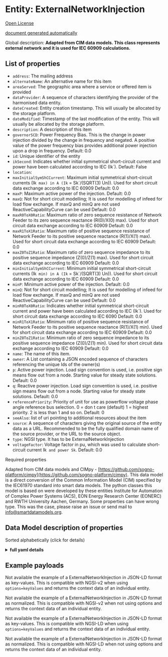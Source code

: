 Entity: ExternalNetworkInjection  
================================  
[Open License](https://github.com/smart-data-models//dataModel.EnergyCIM/blob/master/ExternalNetworkInjection/LICENSE.md)  
[document generated automatically](https://docs.google.com/presentation/d/e/2PACX-1vTs-Ng5dIAwkg91oTTUdt8ua7woBXhPnwavZ0FxgR8BsAI_Ek3C5q97Nd94HS8KhP-r_quD4H0fgyt3/pub?start=false&loop=false&delayms=3000#slide=id.gb715ace035_0_60)  
Global description: **Adapted from CIM data models. This class represents external network and it is used for IEC 60909 calculations.**  

## List of properties  

- `address`: The mailing address  - `alternateName`: An alternative name for this item  - `areaServed`: The geographic area where a service or offered item is provided  - `dataProvider`: A sequence of characters identifying the provider of the harmonised data entity.  - `dateCreated`: Entity creation timestamp. This will usually be allocated by the storage platform.  - `dateModified`: Timestamp of the last modification of the entity. This will usually be allocated by the storage platform.  - `description`: A description of this item  - `governorSCD`: Power Frequency Bias. This is the change in power injection divided by the change in frequency and negated.  A positive value of the power frequency bias provides additional power injection upon a drop in frequency. Default: 0.0  - `id`: Unique identifier of the entity  - `ikSecond`: Indicates whether initial symmetrical short-circuit current and power have been calculated according to IEC (Ik`). Default: False  - `location`:   - `maxInitialSymShCCurrent`: Maximum initial symmetrical short-circuit currents (Ik` max) in A (Ik` = Sk`/(SQRT(3) Un)). Used for short circuit data exchange according to IEC 60909 Default: 0.0  - `maxP`: Maximum active power of the injection. Default: 0.0  - `maxQ`: Not for short circuit modelling; It is used for modelling of infeed for load flow exchange. If maxQ and minQ are not used ReactiveCapabilityCurve can be used Default: 0.0  - `maxR0ToX0Ratio`: Maximum ratio of zero sequence resistance of Network Feeder to its zero sequence reactance (R(0)/X(0) max). Used for short circuit data exchange according to IEC 60909 Default: 0.0  - `maxR1ToX1Ratio`: Maximum ratio of positive sequence resistance of Network Feeder to its positive sequence reactance (R(1)/X(1) max). Used for short circuit data exchange according to IEC 60909 Default: 0.0  - `maxZ0ToZ1Ratio`: Maximum ratio of zero sequence impedance to its positive sequence impedance (Z(0)/Z(1) max). Used for short circuit data exchange according to IEC 60909 Default: 0.0  - `minInitialSymShCCurrent`: Minimum initial symmetrical short-circuit currents (Ik` min) in A (Ik` = Sk`/(SQRT(3) Un)). Used for short circuit data exchange according to IEC 60909 Default: 0.0  - `minP`: Minimum active power of the injection. Default: 0.0  - `minQ`: Not for short circuit modelling; It is used for modelling of infeed for load flow exchange. If maxQ and minQ are not used ReactiveCapabilityCurve can be used Default: 0.0  - `minR0ToX0Ratio`: Indicates whether initial symmetrical short-circuit current and power have been calculated according to IEC (Ik`). Used for short circuit data exchange according to IEC 6090 Default: 0.0  - `minR1ToX1Ratio`: Minimum ratio of positive sequence resistance of Network Feeder to its positive sequence reactance (R(1)/X(1) min). Used for short circuit data exchange according to IEC 60909 Default: 0.0  - `minZ0ToZ1Ratio`: Minimum ratio of zero sequence impedance to its positive sequence impedance (Z(0)/Z(1) min). Used for short circuit data exchange according to IEC 60909 Default: 0.0  - `name`: The name of this item.  - `owner`: A List containing a JSON encoded sequence of characters referencing the unique Ids of the owner(s)  - `p`: Active power injection. Load sign convention is used, i.e. positive sign means flow out from a node. Starting value for steady state solutions. Default: 0.0  - `q`: Reactive power injection. Load sign convention is used, i.e. positive sign means flow out from a node. Starting value for steady state solutions. Default: 0.0  - `referencePriority`: Priority of unit for use as powerflow voltage phase angle reference bus selection. 0 = don t care (default) 1 = highest priority. 2 is less than 1 and so on. Default: 0  - `seeAlso`: list of uri pointing to additional resources about the item  - `source`: A sequence of characters giving the original source of the entity data as a URL. Recommended to be the fully qualified domain name of the source provider, or the URL to the source object.  - `type`: NGSI type. It has to be ExternalNetworkInjection  - `voltageFactor`: Voltage factor in pu, which was used to calculate short-circuit current Ik` and power Sk`. Default: 0.0    
Required properties  
Adapted from CIM data models and CIMpy - [https://github.com/sogno-platform/cimpy](https://github.com/sogno-platform/cimpy). This data model is a direct conversion of the Common Information Model (CIM) specified by the IEC61970 standard into smart data models. The python classes this model is based on were developed by these entities Institute for Automation of Complex Power Systems (ACS), EON Energy Research Center (EONERC) and RWTH University Aachen, Germany. Some properties can have wrong type. This was the case, please raise an issue or send mail to info@smartdatamodels.org.  
## Data Model description of properties  
Sorted alphabetically (click for details)  
<details><summary><strong>full yaml details</strong></summary>    
```yaml  
ExternalNetworkInjection:    
  description: 'Adapted from CIM data models. This class represents external network and it is used for IEC 60909 calculations.'    
  properties:    
    address:    
      description: 'The mailing address'    
      properties:    
        addressCountry:    
          description: 'Property. The country. For example, Spain. Model:''https://schema.org/addressCountry'''    
          type: string    
        addressLocality:    
          description: 'Property. The locality in which the street address is, and which is in the region. Model:''https://schema.org/addressLocality'''    
          type: string    
        addressRegion:    
          description: 'Property. The region in which the locality is, and which is in the country. Model:''https://schema.org/addressRegion'''    
          type: string    
        postOfficeBoxNumber:    
          description: 'Property. The post office box number for PO box addresses. For example, 03578. Model:''https://schema.org/postOfficeBoxNumber'''    
          type: string    
        postalCode:    
          description: 'Property. The postal code. For example, 24004. Model:''https://schema.org/https://schema.org/postalCode'''    
          type: string    
        streetAddress:    
          description: 'Property. The street address. Model:''https://schema.org/streetAddress'''    
          type: string    
      type: Property    
      x-ngsi:    
        model: https://schema.org/address    
    alternateName:    
      description: 'An alternative name for this item'    
      type: Property    
    areaServed:    
      description: 'The geographic area where a service or offered item is provided'    
      type: Property    
      x-ngsi:    
        model: https://schema.org/Text    
    dataProvider:    
      description: 'A sequence of characters identifying the provider of the harmonised data entity.'    
      type: Property    
    dateCreated:    
      description: 'Entity creation timestamp. This will usually be allocated by the storage platform.'    
      format: date-time    
      type: Property    
    dateModified:    
      description: 'Timestamp of the last modification of the entity. This will usually be allocated by the storage platform.'    
      format: date-time    
      type: Property    
    description:    
      description: 'A description of this item'    
      type: Property    
    governorSCD:    
      description: 'Power Frequency Bias. This is the change in power injection divided by the change in frequency and negated.  A positive value of the power frequency bias provides additional power injection upon a drop in frequency. Default: 0.0'    
      type: number    
      x-ngsi:    
        model: https://schema.org/Number    
    id:    
      anyOf: &externalnetworkinjection_-_properties_-_owner_-_items_-_anyof    
        - description: 'Property. Identifier format of any NGSI entity'    
          maxLength: 256    
          minLength: 1    
          pattern: ^[\w\-\.\{\}\$\+\*\[\]`|~^@!,:\\]+$    
          type: string    
        - description: 'Property. Identifier format of any NGSI entity'    
          format: uri    
          type: string    
      description: 'Unique identifier of the entity'    
      type: Property    
    ikSecond:    
      description: 'Indicates whether initial symmetrical short-circuit current and power have been calculated according to IEC (Ik`). Default: False'    
      type: number    
      x-ngsi:    
        model: https://schema.org/Number    
    location:    
      $id: https://geojson.org/schema/Geometry.json    
      $schema: "http://json-schema.org/draft-07/schema#"    
      oneOf:    
        - properties:    
            bbox:    
              items:    
                type: number    
              minItems: 4    
              type: array    
            coordinates:    
              items:    
                type: number    
              minItems: 2    
              type: array    
            type:    
              enum:    
                - Point    
              type: string    
          required:    
            - type    
            - coordinates    
          title: 'GeoJSON Point'    
          type: object    
        - properties:    
            bbox:    
              items:    
                type: number    
              minItems: 4    
              type: array    
            coordinates:    
              items:    
                items:    
                  type: number    
                minItems: 2    
                type: array    
              minItems: 2    
              type: array    
            type:    
              enum:    
                - LineString    
              type: string    
          required:    
            - type    
            - coordinates    
          title: 'GeoJSON LineString'    
          type: object    
        - properties:    
            bbox:    
              items:    
                type: number    
              minItems: 4    
              type: array    
            coordinates:    
              items:    
                items:    
                  items:    
                    type: number    
                  minItems: 2    
                  type: array    
                minItems: 4    
                type: array    
              type: array    
            type:    
              enum:    
                - Polygon    
              type: string    
          required:    
            - type    
            - coordinates    
          title: 'GeoJSON Polygon'    
          type: object    
        - properties:    
            bbox:    
              items:    
                type: number    
              minItems: 4    
              type: array    
            coordinates:    
              items:    
                items:    
                  type: number    
                minItems: 2    
                type: array    
              type: array    
            type:    
              enum:    
                - MultiPoint    
              type: string    
          required:    
            - type    
            - coordinates    
          title: 'GeoJSON MultiPoint'    
          type: object    
        - properties:    
            bbox:    
              items:    
                type: number    
              minItems: 4    
              type: array    
            coordinates:    
              items:    
                items:    
                  items:    
                    type: number    
                  minItems: 2    
                  type: array    
                minItems: 2    
                type: array    
              type: array    
            type:    
              enum:    
                - MultiLineString    
              type: string    
          required:    
            - type    
            - coordinates    
          title: 'GeoJSON MultiLineString'    
          type: object    
        - properties:    
            bbox:    
              items:    
                type: number    
              minItems: 4    
              type: array    
            coordinates:    
              items:    
                items:    
                  items:    
                    items:    
                      type: number    
                    minItems: 2    
                    type: array    
                  minItems: 4    
                  type: array    
                type: array    
              type: array    
            type:    
              enum:    
                - MultiPolygon    
              type: string    
          required:    
            - type    
            - coordinates    
          title: 'GeoJSON MultiPolygon'    
          type: object    
      title: 'GeoJSON Geometry'    
    maxInitialSymShCCurrent:    
      description: 'Maximum initial symmetrical short-circuit currents (Ik` max) in A (Ik` = Sk`/(SQRT(3) Un)). Used for short circuit data exchange according to IEC 60909 Default: 0.0'    
      type: number    
      x-ngsi:    
        model: https://schema.org/Number    
    maxP:    
      description: 'Maximum active power of the injection. Default: 0.0'    
      type: number    
      x-ngsi:    
        model: https://schema.org/Number    
    maxQ:    
      description: 'Not for short circuit modelling; It is used for modelling of infeed for load flow exchange. If maxQ and minQ are not used ReactiveCapabilityCurve can be used Default: 0.0'    
      type: number    
      x-ngsi:    
        model: https://schema.org/Number    
    maxR0ToX0Ratio:    
      description: 'Maximum ratio of zero sequence resistance of Network Feeder to its zero sequence reactance (R(0)/X(0) max). Used for short circuit data exchange according to IEC 60909 Default: 0.0'    
      type: number    
      x-ngsi:    
        model: https://schema.org/Number    
    maxR1ToX1Ratio:    
      description: 'Maximum ratio of positive sequence resistance of Network Feeder to its positive sequence reactance (R(1)/X(1) max). Used for short circuit data exchange according to IEC 60909 Default: 0.0'    
      type: number    
      x-ngsi:    
        model: https://schema.org/Number    
    maxZ0ToZ1Ratio:    
      description: 'Maximum ratio of zero sequence impedance to its positive sequence impedance (Z(0)/Z(1) max). Used for short circuit data exchange according to IEC 60909 Default: 0.0'    
      type: number    
      x-ngsi:    
        model: https://schema.org/Number    
    minInitialSymShCCurrent:    
      description: 'Minimum initial symmetrical short-circuit currents (Ik` min) in A (Ik` = Sk`/(SQRT(3) Un)). Used for short circuit data exchange according to IEC 60909 Default: 0.0'    
      type: number    
      x-ngsi:    
        model: https://schema.org/Number    
    minP:    
      description: 'Minimum active power of the injection. Default: 0.0'    
      type: number    
      x-ngsi:    
        model: https://schema.org/Number    
    minQ:    
      description: 'Not for short circuit modelling; It is used for modelling of infeed for load flow exchange. If maxQ and minQ are not used ReactiveCapabilityCurve can be used Default: 0.0'    
      type: number    
      x-ngsi:    
        model: https://schema.org/Number    
    minR0ToX0Ratio:    
      description: 'Indicates whether initial symmetrical short-circuit current and power have been calculated according to IEC (Ik`). Used for short circuit data exchange according to IEC 6090 Default: 0.0'    
      type: number    
      x-ngsi:    
        model: https://schema.org/Number    
    minR1ToX1Ratio:    
      description: 'Minimum ratio of positive sequence resistance of Network Feeder to its positive sequence reactance (R(1)/X(1) min). Used for short circuit data exchange according to IEC 60909 Default: 0.0'    
      type: number    
      x-ngsi:    
        model: https://schema.org/Number    
    minZ0ToZ1Ratio:    
      description: 'Minimum ratio of zero sequence impedance to its positive sequence impedance (Z(0)/Z(1) min). Used for short circuit data exchange according to IEC 60909 Default: 0.0'    
      type: number    
      x-ngsi:    
        model: https://schema.org/Number    
    name:    
      description: 'The name of this item.'    
      type: Property    
    owner:    
      description: 'A List containing a JSON encoded sequence of characters referencing the unique Ids of the owner(s)'    
      items:    
        anyOf: *externalnetworkinjection_-_properties_-_owner_-_items_-_anyof    
        description: 'Property. Unique identifier of the entity'    
      type: Property    
    p:    
      description: 'Active power injection. Load sign convention is used, i.e. positive sign means flow out from a node. Starting value for steady state solutions. Default: 0.0'    
      type: number    
      x-ngsi:    
        model: https://schema.org/Number    
    q:    
      description: 'Reactive power injection. Load sign convention is used, i.e. positive sign means flow out from a node. Starting value for steady state solutions. Default: 0.0'    
      type: number    
      x-ngsi:    
        model: https://schema.org/Number    
    referencePriority:    
      description: 'Priority of unit for use as powerflow voltage phase angle reference bus selection. 0 = don t care (default) 1 = highest priority. 2 is less than 1 and so on. Default: 0'    
      type: number    
      x-ngsi:    
        model: https://schema.org/Number    
    seeAlso:    
      description: 'list of uri pointing to additional resources about the item'    
      oneOf:    
        - items:    
            format: uri    
            type: string    
          minItems: 1    
          type: array    
        - format: uri    
          type: string    
      type: Property    
    source:    
      description: 'A sequence of characters giving the original source of the entity data as a URL. Recommended to be the fully qualified domain name of the source provider, or the URL to the source object.'    
      type: Property    
    type:    
      description: 'NGSI type. It has to be ExternalNetworkInjection'    
      enum:    
        - ExternalNetworkInjection    
      type: Property    
    voltageFactor:    
      description: 'Voltage factor in pu, which was used to calculate short-circuit current Ik` and power Sk`. Default: 0.0'    
      type: number    
      x-ngsi:    
        model: https://schema.org/Number    
  required: []    
  type: object    
```  
</details>    
## Example payloads    
Not available the example of a ExternalNetworkInjection in JSON-LD format as key-values. This is compatible with NGSI-v2 when  using `options=keyValues` and returns the context data of an individual entity.  
Not available the example of a ExternalNetworkInjection in JSON-LD format as normalized. This is compatible with NGSI-v2 when not using options and returns the context data of an individual entity.  
Not available the example of a ExternalNetworkInjection in JSON-LD format as key-values. This is compatible with NGSI-LD when  using `options=keyValues` and returns the context data of an individual entity.  
Not available the example of a ExternalNetworkInjection in JSON-LD format as normalized. This is compatible with NGSI-LD when not using options and returns the context data of an individual entity.  
